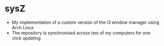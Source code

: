 # sysZ
* My implementation of a custom version of the i3 window manager using Arch Linux
* The repository is synchronised across two of my computers for one click updating
